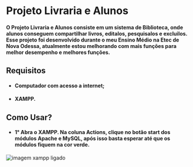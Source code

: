 # Projeto Livraria e Alunos
 
#### O Projeto Livraria e Alunos consiste em um sistema de Biblioteca, onde alunos conseguem compartilhar livros, editalos, pesquisalos e excluilos. Esse projeto foi desenvolvido durante o meu Ensino Médio na Etec de Nova Odessa, atualmente estou melhorando com mais funções para melhor desempenho e melhores funções.

## Requisitos

- #### Computador com acesso a internet;
- #### XAMPP.

## Como Usar?

- #### 1° Abra o XAMPP. Na coluna Actions, clique no botão start dos módulos Apache e MySQL, após isso basta esperar até que os módulos fiquem na cor verde.

<img alt="imagem xampp ligado" src="">
